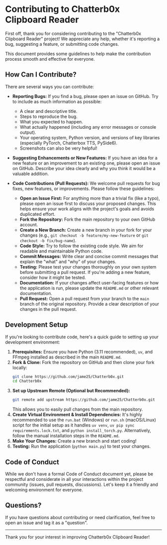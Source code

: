 # Contributing to Chatterb0x Clipboard Reader

First off, thank you for considering contributing to the "Chatterb0x Clipboard Reader" project! We appreciate any help, whether it's reporting a bug, suggesting a feature, or submitting code changes.

This document provides some guidelines to help make the contribution process smooth and effective for everyone.

## How Can I Contribute?

There are several ways you can contribute:

*   **Reporting Bugs:** If you find a bug, please open an issue on GitHub. Try to include as much information as possible:
    *   A clear and descriptive title.
    *   Steps to reproduce the bug.
    *   What you expected to happen.
    *   What actually happened (including any error messages or console output).
    *   Your operating system, Python version, and versions of key libraries (especially PyTorch, Chatterbox TTS, PySide6).
    *   Screenshots can also be very helpful!

*   **Suggesting Enhancements or New Features:** If you have an idea for a new feature or an improvement to an existing one, please open an issue on GitHub. Describe your idea clearly and why you think it would be a valuable addition.

*   **Code Contributions (Pull Requests):** We welcome pull requests for bug fixes, new features, or improvements. Please follow these guidelines:
    *   **Open an Issue First:** For anything more than a trivial fix (like a typo), please open an issue first to discuss your proposed changes. This helps ensure your work aligns with the project's goals and avoids duplicated effort.
    *   **Fork the Repository:** Fork the main repository to your own GitHub account.
    *   **Create a New Branch:** Create a new branch in your fork for your changes (e.g., `git checkout -b feature/my-new-feature` or `git checkout -b fix/bug-name`).
    *   **Code Style:** Try to follow the existing code style. We aim for readable and maintainable Python code.
    *   **Commit Messages:** Write clear and concise commit messages that explain the "what" and "why" of your changes.
    *   **Testing:** Please test your changes thoroughly on your own system before submitting a pull request. If you're adding a new feature, consider how it might be tested.
    *   **Documentation:** If your changes affect user-facing features or how the application is run, please update the `README.md` or other relevant documentation.
    *   **Pull Request:** Open a pull request from your branch to the `main` branch of the original repository. Provide a clear description of your changes in the pull request.

## Development Setup

If you're looking to contribute code, here's a quick guide to setting up your development environment:

1.  **Prerequisites:** Ensure you have Python (3.11 recommended), `uv`, and FFmpeg installed as described in the main `README.md`.
2.  **Fork & Clone:** Fork the repository on GitHub and then clone your fork locally:
    ```bash
    git clone https://github.com/jame25/Chatterb0x.git
    cd Chatterb0x
    ```
3.  **Set up Upstream Remote (Optional but Recommended):**
    ```bash
    git remote add upstream https://github.com/jame25/Chatterb0x.git 
    ```
    This allows you to easily pull changes from the main repository.
4.  **Create Virtual Environment & Install Dependencies:**
    It's highly recommended to use the `run.bat` (Windows) or `run.sh` (macOS/Linux) script for the initial setup as it handles `uv venv`, `uv pip sync requirements.lock.txt`, and `python install_torch.py`.
    Alternatively, follow the manual installation steps in the `README.md`.
5.  **Make Your Changes:** Create a new branch and start coding!
6.  **Testing:** Run the application (`python main.py`) to test your changes.

## Code of Conduct

While we don't have a formal Code of Conduct document yet, please be respectful and considerate in all your interactions within the project community (issues, pull requests, discussions). Let's keep it a friendly and welcoming environment for everyone.

## Questions?

If you have questions about contributing or need clarification, feel free to open an issue and tag it as a "question".

---

Thank you for your interest in improving Chatterb0x Clipboard Reader!
